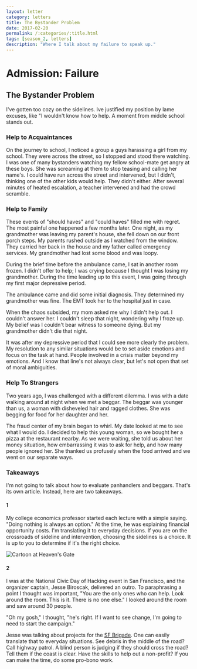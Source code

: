 ```yaml
---
layout: letter
category: letters
title: The Bystander Problem
date: 2017-02-20
permalink: /:categories/:title.html
tags: [season_2, letters]
description: "Where I talk about my failure to speak up."
---
```


# Admission: Failure

## The Bystander Problem

I've gotten too cozy on the sidelines. Ive justified my position by lame excuses, like "I wouldn't know how to help. A moment from middle school stands out.

### Help to Acquaintances

On the journey to school, I noticed a group a guys harassing a girl from my school. They were across the street, so I stopped and stood there watching. I was one of many bystanders watching my fellow school-mate get angry at these boys. She was screaming at them to stop teasing and calling her name's. I could have run across the street and intervened, but I didn't, thinking one of the other kids would help. They didn't either. After several minutes of heated escalation, a teacher intervened and had the crowd scramble.

### Help to Family

These events of "should haves" and "could haves" filled me with regret. The most painful one happened a few months later. One night, as my grandmother was leaving my parent's house, she fell down on our front porch steps. My parents rushed outside as I watched from the window. They carried her back in the house and my father called emergency services. My grandmother had lost some blood and was loopy.

During the brief time before the ambulance came, I sat in another room frozen. I didn't offer to help; I was crying because I thought I was losing my grandmother. During the time leading up to this event, I was going through my first major depressive period.

The ambulance came and did some initial diagnosis. They determined my grandmother was fine. The EMT took her to the hospital just in case.

When the chaos subsided, my mom asked me why I didn't help out. I couldn't answer her. I couldn't sleep that night, wondering why I froze up. My belief was I couldn't bear witness to someone dying. But my grandmother didn't die that night.

It was after my depressive period that I could see more clearly the problem. My resolution to any similar situations would be to set aside emotions and focus on the task at hand. People involved in a crisis matter beyond my emotions. And I know that line's not always clear, but let's not open that set of moral ambiguities.

### Help To Strangers

Two years ago, I was challenged with a different dilemma. I was with a date walking around at night when we met a beggar. The beggar was younger than us, a woman with disheveled hair and ragged clothes. She was begging for food for her daughter and her.

The fraud center of my brain began to whirl. My date looked at me to see what I would do. I decided to help this young woman, so we bought her a pizza at the restaurant nearby. As we were waiting, she told us about her money situation, how embarrassing it was to ask for help, and how many people ignored her. She thanked us profusely when the food arrived and we went on our separate ways.

### Takeaways

I'm not going to talk about how to evaluate panhandlers and beggars. That's its own article. Instead, here are two takeaways.

#### 1

My college economics professor started each lecture with a simple saying. "Doing nothing is always an option." At the time, he was explaining financial opportunity costs. I'm translating it to everyday decisions. If you are on the crossroads of sideline and intervention, choosing the sidelines is a choice. It is up to you to determine if it's the right choice.

![Cartoon at Heaven's Gate](http://gallery.tinyletterapp.com/b7acb1dd09358f1ed19f16a562a005fc08d42511/images/b7cc48a9-814b-4b97-b651-cca69ab1f675.png)

#### 2

I was at the National Civic Day of Hacking event in San Francisco, and the organizer captain, Jesse Biroscak, delivered an outro. To paraphrasing a point I thought was important, "You are the only ones who can help. Look around the room. This is it. There is no one else." I looked around the room and saw around 30 people.

"Oh my gosh," I thought, "he's right. If I want to see change, I'm going to need to start the campaign."

Jesse was talking about projects for the [SF Brigade](http://codeforsanfrancisco.org/). One can easily translate that to everyday situations. See debris in the middle of the road? Call highway patrol. A blind person is judging if they should cross the road? Tell them if the coast is clear. Have the skills to help out a non-profit? If you can make the time, do some pro-bono work.  
